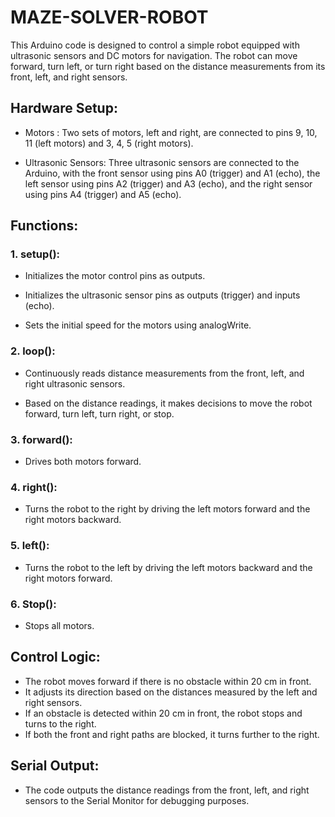 # MAZE-SOLVER-ROBOT
This Arduino code is designed to control a simple robot equipped with ultrasonic sensors and DC motors for navigation. The robot can move forward, turn left, or turn right based on the distance measurements from its front, left, and right sensors.

## Hardware Setup:
-  Motors : Two sets of motors, left and right, are connected to pins 9, 10, 11 (left motors) and 3, 4, 5 (right motors).
*  Ultrasonic Sensors: Three ultrasonic sensors are connected to the Arduino, with the front sensor using pins A0 (trigger) and A1 (echo), the left sensor using pins A2 (trigger) and A3 (echo), and the right sensor using pins A4 (trigger) and A5 (echo).
## Functions:
### 1.  setup():

   - Initializes the motor control pins as outputs.
   * Initializes the ultrasonic sensor pins as outputs (trigger) and inputs (echo).
   + Sets the initial speed for the motors using analogWrite.
### 2. loop():

   - Continuously reads distance measurements from the front, left, and right ultrasonic sensors.
   * Based on the distance readings, it makes decisions to move the robot forward, turn left, turn right, or stop.
    
### 3. forward():

   - Drives both motors forward.
### 4. right():

   - Turns the robot to the right by driving the left motors forward and the right motors backward.
### 5. left():

   - Turns the robot to the left by driving the left motors backward and the right motors forward.
### 6. Stop():

   - Stops all motors.
## Control Logic:
   - The robot moves forward if there is no obstacle within 20 cm in front.
   - It adjusts its direction based on the distances measured by the left and right sensors.
   - If an obstacle is detected within 20 cm in front, the robot stops and turns to the right.
   - If both the front and right paths are blocked, it turns further to the right.
## Serial Output:
   - The code outputs the distance readings from the front, left, and right sensors to the Serial Monitor for debugging purposes.
